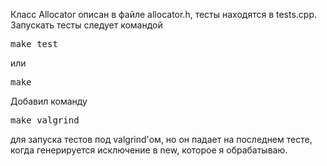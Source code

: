 Класс Allocator описан в файле allocator.h, тесты находятся в tests.cpp.
Запускать тесты следует командой
<pre>make test</pre> или <pre>make</pre>
Добавил команду
<pre>make valgrind</pre>
для запуска тестов под valgrind'ом, но он падает на последнем тесте, когда генерируется исключение в new, которое я обрабатываю.